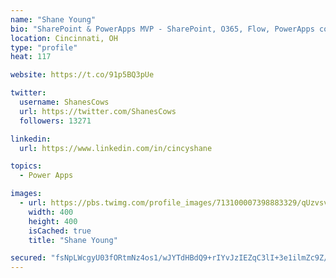 ```yaml
---
name: "Shane Young"
bio: "SharePoint & PowerApps MVP - SharePoint, O365, Flow, PowerApps consulting? @PowerApps911 | Pure Snark? You found it."
location: Cincinnati, OH
type: "profile"
heat: 117

website: https://t.co/91p5BQ3pUe

twitter:
  username: ShanesCows
  url: https://twitter.com/ShanesCows
  followers: 13271

linkedin:
  url: https://www.linkedin.com/in/cincyshane

topics:
  - Power Apps

images:
  - url: https://pbs.twimg.com/profile_images/713100007398883329/qUzvsvQ3_400x400.jpg
    width: 400
    height: 400
    isCached: true
    title: "Shane Young"

secured: "fsNpLWcgyU03fORtmNz4os1/wJYTdHBdQ9+rIYvJzIEZqC3lI+3e1ilmZc9Z/yvSsgOJuuJy89OdXLNYZWlvqZGNwpYB/JC8mXDM3IqUQ/f1rMWe+q6IUYFoSLZ7QtueFal9E0aNJph34v18oSv3vsQrabwvYO7AMWcWDU+qHENOA/c9FAYDKF39hyUs7JFoAeh7IAonBcPaJwmKQ6IHa9RKDs17qSMhXxdyLuQcjzJfRPCYtolKJ5FB5sISRuYt2exgOvErUwaAGTDvWpjAIHGEx4LznoqsYTBwMlyQv0KSRsUZvdLMsAf03na26VRII6gJWtEnQO+V0aFhjpvahG9g0pFHmmNr10GZONdZ5cvIVz4w9V09FkAfc8lthc61ONUqF3wB8uWSofd6pj1a2CHIWOvKwhoqJ2h0/ODjyn4=;wsWCvdylWt7tIoTYPcvDQQ=="
---
```


